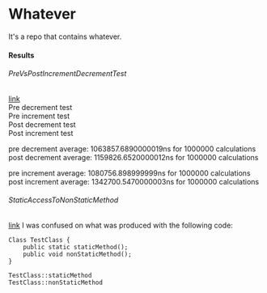 # Whatever
It's a repo that contains whatever.

#### Results

###### PreVsPostIncrementDecrementTest
[link](https://github.com/fru1tstand/whatever/blob/master/src/me/fru1t/whatever/PreVsPostIncrementDecrementTest.java)  
Pre decrement test  
Pre increment test  
Post decrement test  
Post increment test  
  
pre decrement average:	1063857.6890000019ns for 1000000 calculations  
post decrement average:	1159826.6520000012ns for 1000000 calculations  
  
pre increment average:	1080756.898999999ns for 1000000 calculations  
post increment average:	1342700.5470000003ns for 1000000 calculations  

###### StaticAccessToNonStaticMethod
[link](https://github.com/fru1tstand/whatever/blob/master/src/me/fru1t/whatever/StaticAccessToNonStaticMethod.java)
I was confused on what was produced with the following code:  
```
Class TestClass {
	public static staticMethod();
	public void nonStaticMethod();
}

TestClass::staticMethod
TestClass::nonStaticMethod
```